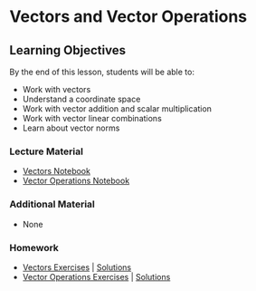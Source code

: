# Vectors and Vector Operations

## Learning Objectives
By the end of this lesson, students will be able to:
- Work with vectors
- Understand a coordinate space
- Work with vector addition and scalar multiplication
- Work with vector linear combinations
- Learn about vector norms

### Lecture Material
- [Vectors Notebook](vectors.ipynb)
- [Vector Operations Notebook](vector_operations.ipynb)  

### Additional Material
- None

### Homework
- [Vectors Exercises](homework/vectors_exercises.ipynb) | [Solutions](homework/vectors_exercises%20(solutions).ipynb)  
- [Vector Operations Exercises](homework/vector_operations_exercises.ipynb) | [Solutions](homework/vector_operations_exercises%20(solutions).ipynb)  
